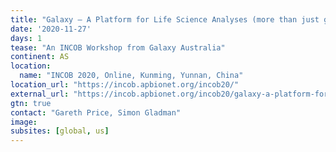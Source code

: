 ```yaml
---
title: "Galaxy – A Platform for Life Science Analyses (more than just genomics)"
date: '2020-11-27'
days: 1
tease: "An INCOB Workshop from Galaxy Australia"
continent: AS
location:
  name: "INCOB 2020, Online, Kunming, Yunnan, China"
location_url: "https://incob.apbionet.org/incob20/"
external_url: "https://incob.apbionet.org/incob20/galaxy-a-platform-for-life-science-analyses-more-than-just-genomics/"
gtn: true
contact: "Gareth Price, Simon Gladman"
image: 
subsites: [global, us]
---
```


